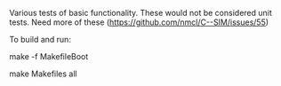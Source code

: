Various tests of basic functionality. These would not be considered unit tests. Need more of these (https://github.com/nmcl/C--SIM/issues/55)

To build and run:

make -f MakefileBoot

make Makefiles all
